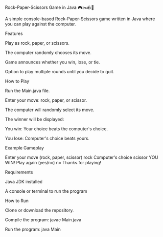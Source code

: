 Rock-Paper-Scissors Game in Java 🎮✂️🪨📄

A simple console-based Rock-Paper-Scissors game written in Java where you can play against the computer.

Features

Play as rock, paper, or scissors.

The computer randomly chooses its move.

Game announces whether you win, lose, or tie.

Option to play multiple rounds until you decide to quit.

How to Play

Run the Main.java file.

Enter your move: rock, paper, or scissor.

The computer will randomly select its move.

The winner will be displayed:

You win: Your choice beats the computer's choice.

You lose: Computer's choice beats yours.

Example Gameplay

Enter your move (rock, paper, scissor)
rock
Computer's choice scissor
YOU WIN!
Play again (yes/no)
no
Thanks for playing!

Requirements

Java JDK installed

A console or terminal to run the program

How to Run

Clone or download the repository.

Compile the program:
javac Main.java

Run the program:
java Main


